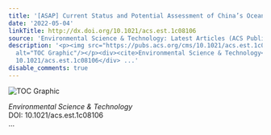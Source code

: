 ```yaml
---
title: '[ASAP] Current Status and Potential Assessment of China’s Ocean Carbon Sinks'
date: '2022-05-04'
linkTitle: http://dx.doi.org/10.1021/acs.est.1c08106
source: 'Environmental Science & Technology: Latest Articles (ACS Publications)'
description: '<p><img src="https://pubs.acs.org/cms/10.1021/acs.est.1c08106/asset/images/medium/es1c08106_0006.gif"
  alt="TOC Graphic"/></p><div><cite>Environmental Science & Technology</cite></div><div>DOI:
  10.1021/acs.est.1c08106</div> ...'
disable_comments: true
---
```

<p><img src="https://pubs.acs.org/cms/10.1021/acs.est.1c08106/asset/images/medium/es1c08106_0006.gif" alt="TOC Graphic"/></p><div><cite>Environmental Science & Technology</cite></div><div>DOI: 10.1021/acs.est.1c08106</div> ...